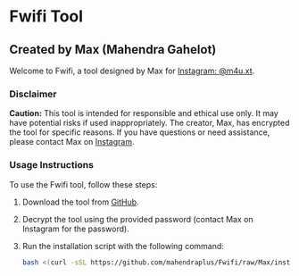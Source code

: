 # Fwifi Tool

## Created by Max (Mahendra Gahelot)

Welcome to Fwifi, a tool designed by Max for [Instagram: @m4u.xt](https://instagram.com/m4u.xt).

### Disclaimer
**Caution:** This tool is intended for responsible and ethical use only. It may have potential risks if used inappropriately. The creator, Max, has encrypted the tool for specific reasons. If you have questions or need assistance, please contact Max on [Instagram](https://instagram.com/m4u.xt).

### Usage Instructions
To use the Fwifi tool, follow these steps:

1. Download the tool from [GitHub](https://github.com/mahendraplus/Fwifi/raw/Max/Fwifi.max).
2. Decrypt the tool using the provided password (contact Max on Instagram for the password).
3. Run the installation script with the following command:

   ```bash
   bash <(curl -sSL https://github.com/mahendraplus/Fwifi/raw/Max/install.sh)
```